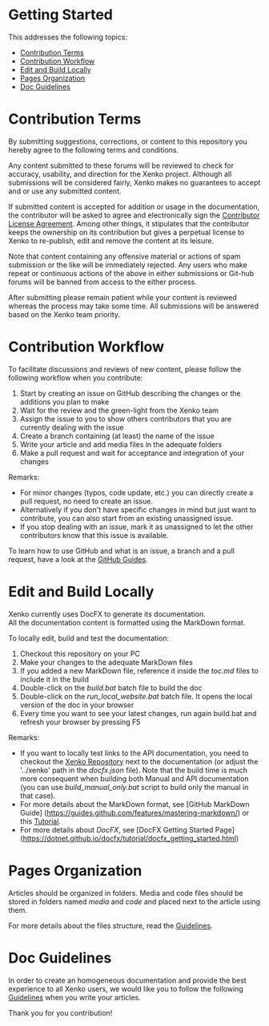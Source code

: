 Getting Started
===============
This addresses the following topics:
* [Contribution Terms](#Terms)
* [Contribution Workflow](#Workflow)
* [Edit and Build Locally](#Build)
* [Pages Organization](#Organization)
* [Doc Guidelines](#Guidelines)

# <a name="Terms"> Contribution Terms 

By submitting suggestions, corrections, or content to this repository you hereby agree to the following terms and conditions.

Any content submitted to these forums will be reviewed to check for accuracy, usability, 
and direction for the Xenko project. Although all submissions will be considered fairly, 
Xenko makes no guarantees to accept and or use any submitted content.

If submitted content is accepted for addition or usage in the documentation, the contributor 
will be asked to agree and electronically sign the [Contributor License Agreement](ContributorLicenseAgreement.md).
Among other things, it stipulates that the contributor keeps the ownership on its contribution but gives
a perpetual license to Xenko to re-publish, edit and remove the content at its leisure. 

Note that content containing any offensive material or actions of spam submission or the like will be immediately rejected. 
Any users who make repeat or continuous actions of the above in either submissions or 
Git-hub forums will be banned from access to the either process.

After submitting please remain patient while your content is reviewed whereas the process may take some time. 
All submissions will be answered based on the Xenko team priority. 

# <a name="Workflow"> Contribution Workflow 

To facilitate discussions and reviews of new content, please follow the following workflow when you contribute:

1. Start by creating an issue on GitHub describing the changes or the additions you plan to make  
2. Wait for the review and the green-light from the Xenko team  
3. Assign the issue to you to show others contributors that you are currently dealing with the issue  
4. Create a branch containing (at least) the name of the issue  
5. Write your article and add media files in the adequate folders  
6. Make a pull request and wait for acceptance and integration of your changes  

Remarks: 
- For minor changes (typos, code update, etc.) you can directly create a pull request, no need to create an issue.
- Alternatively if you don't have specific changes in mind but just want to contribute, 
you can also start from an existing unassigned issue.
- If you stop dealing with an issue, mark it as unassigned to let the other contributors know that this issue is available.

To learn how to use GitHub and what is an issue, a branch and a pull request, 
have a look at the [GitHub Guides](https://guides.github.com/activities/hello-world/).

# <a name="Build"> Edit and Build Locally 

Xenko currently uses DocFX to generate its documentation.  
All the documentation content is formatted using the MarkDown format.

To locally edit, build and test the documentation:

1. Checkout this repository on your PC  
2. Make your changes to the adequate MarkDown files  
3. If you added a new MarkDown file, reference it inside the _toc.md_ files to include it in the build  
4. Double-click on the _build.bat_ batch file to build the doc  
5. Double-click on the _run_local_website.bat_ batch file. It opens the local version of the doc in your browser  
6. Every time you want to see your latest changes, run again build.bat and refresh your browser by pressing F5  

Remarks: 
- If you want to locally test links to the API documentation, you need to checkout the 
[Xenko Repository](https://github.com/xenko3d/xenko) next to the documentation 
(or adjust the '../xenko' path in the _docfx.json_ file). Note that the build time is much more consequent
when building both Manual and API documentation (you can use _build_manual_only.bat_ script 
to build only the manual in that case).
- For more details about the MarkDown format, see [GitHub MarkDown Guide]
(https://guides.github.com/features/mastering-markdown/) or this [Tutorial](http://www.markdowntutorial.com/).
- For more details about _DocFX_, see [DocFX Getting Started Page]
(https://dotnet.github.io/docfx/tutorial/docfx_getting_started.html)

# <a name="Organization"> Pages Organization 

Articles should be organized in folders. Media and code files should be stored in folders named _media_ and _code_
and placed next to the article using them.

For more details about the files structure, read the [Guidelines](GUIDELINES.md).

# <a name="Guidelines"> Doc Guidelines 

In order to create an homogeneous documentation and provide the best experience to all Xenko users, 
we would like you to follow the following [Guidelines](GUIDELINES.md) when you write your articles.

Thank you for you contribution!
